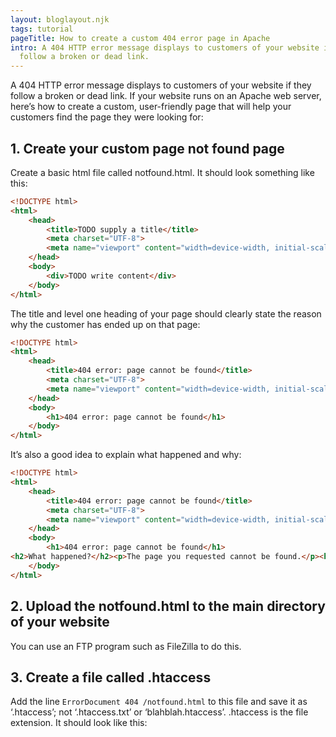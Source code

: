 ```yaml
---
layout: bloglayout.njk
tags: tutorial
pageTitle: How to create a custom 404 error page in Apache
intro: A 404 HTTP error message displays to customers of your website if they
  follow a broken or dead link.
---
```

A 404 HTTP error message displays to customers of your website if they follow a broken or dead link. If your website runs on an Apache web server, here’s how to create a custom, user-friendly page that will help your customers find the page they were looking for:

## 1. Create your custom page not found page

Create a basic html file called notfound.html. It should look something like this:

```html
<!DOCTYPE html>
<html>
    <head>
        <title>TODO supply a title</title>
        <meta charset="UTF-8">
        <meta name="viewport" content="width=device-width, initial-scale=1.0">
    </head>
    <body>
        <div>TODO write content</div>
    </body>
</html>
```

The title and level one heading of your page should clearly state the reason why the customer has ended up on that page:

```html
<!DOCTYPE html>
<html>
    <head>
        <title>404 error: page cannot be found</title>
        <meta charset="UTF-8">
        <meta name="viewport" content="width=device-width, initial-scale=1.0">
    </head>
    <body>
        <h1>404 error: page cannot be found</h1>
    </body>
</html>
```

It’s also a good idea to explain what happened and why:

```html
<!DOCTYPE html>
<html>
    <head>
        <title>404 error: page cannot be found</title>
        <meta charset="UTF-8">
        <meta name="viewport" content="width=device-width, initial-scale=1.0">
    </head>
    <body>
        <h1>404 error: page cannot be found</h1>
<h2>What happened?</h2><p>The page you requested cannot be found.</p><h2>Why did this happen?</h2><p>You may have accidentally typed in an incorrect URL (address) or the page you are looking for might have been removed, had its name changed, or is temporarily unavailable.</p>
    </body>
</html>
```

## 2. Upload the notfound.html to the main directory of your website

You can use an FTP program such as FileZilla to do this.

## 3. Create a file called .htaccess

Add the line `ErrorDocument 404 /notfound.html` to this file and save it as ‘.htaccess’; not ‘.htaccess.txt’ or ‘blahblah.htaccess’. .htaccess is the file extension. It should look like this: